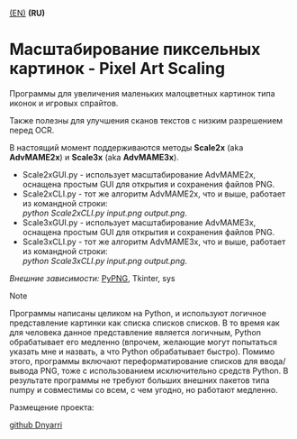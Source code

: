 [(EN)](README.md) **(RU)**

# Масштабирование пиксельных картинок - Pixel Art Scaling

Программы для увеличения маленьких малоцветных картинок типа иконок и игровых спрайтов.

Также полезны для улучшения сканов текстов с низким разрешением перед OCR.

В настоящий момент поддерживаются методы **Scale2x** (aka **AdvMAME2x**) и **Scale3x** (aka **AdvMAME3x**).

- Scale2xGUI.py - использует масштабирование AdvMAME2x, оснащена простым GUI для открытия и сохранения файлов PNG.
- Scale2xCLI.py - тот же алгоритм AdvMAME2x, что и выше, работает из командной строки:  
        *python Scale2xCLI.py input.png output.png*.
- Scale3xGUI.py - использует масштабирование AdvMAME3x, оснащена простым GUI для открытия и сохранения файлов PNG.
- Scale3xCLI.py - тот же алгоритм AdvMAME3x, что и выше, работает из командной строки:  
        *python Scale3xCLI.py input.png output.png*.

*Внешние зависимости:* [PyPNG](https://gitlab.com/drj11/pypng), Tkinter, sys

> [!NOTE]
> Программы написаны целиком на Python, и используют логичное представление картинки как списка списков списков.
> В то время как для человека данное представление является логичным, Python обрабатывает его медленно (впрочем, желающие могут попытаться указать мне и назвать, а что Python обрабатывает быстро).
> Помимо этого, программы включают переформатирование списков для ввода/вывода PNG, тоже с использованием исключительно средств Python.
> В результате программы не требуют больших внешних пакетов типа numpy и совместимы со всем, с чем угодно, но работают медленно.

Размещение проекта:

[github Dnyarri](https://github.com/Dnyarri/POVmosaic)